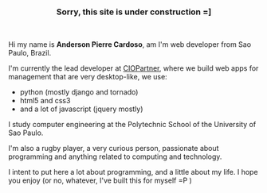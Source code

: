 <h3 style="text-align: center;" >Sorry, this site is under construction =]</h3>
<br/>

Hi my name is **Anderson Pierre Cardoso**, am I'm web developer from Sao Paulo, Brazil.

I'm currently the lead developer at [CIOPartner](http://www.ciopartner.com.br/), where we build web apps for management that are very desktop-like, we use:

* python (mostly django and tornado)
* html5 and css3
* and a lot of javascript (jquery mostly)

I study computer engineering at the Polytechnic School of the University of Sao Paulo.

I'm also a rugby player, a very curious person, passionate about programming and anything related to computing and technology.

I intent to put here a lot about programming, and a little about my life. I hope you enjoy (or no, whatever, I've built this for myself =P )